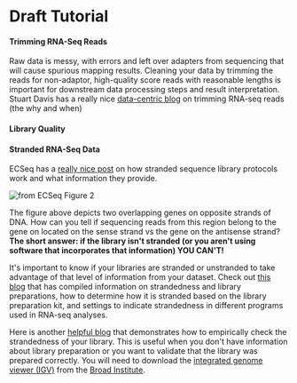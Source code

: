 # Draft Tutorial 

#### Trimming RNA-Seq Reads
Raw data is messy, with errors and left over adapters from sequencing that will cause spurious mapping results. Cleaning your data by trimming the reads for non-adaptor, high-quality score reads with reasonable lengths is important for downstream data processing steps and result interpretation. Stuart Davis has a really nice [data-centric blog](https://www.basepairtech.com/blog/trimming-for-rna-seq-data/#:~:text=Quality%20trimming%20decreases%20the%20overall,useful%20data%20for%20downstream%20analyses.&text=Too%20aggressive%20quality%20trimming%20can,%2C%20estimation%20of%20gene%20expression) on trimming RNA-seq reads (the why and when)   

#### Library Quality

#### Stranded RNA-Seq Data
ECSeq has a [really nice post](https://www.ecseq.com/support/ngs/how-do-strand-specific-sequencing-protocols-work) on how stranded sequence library protocols work and what information they provide.

![from ECSeq Figure 2](https://www.ecseq.com/support/ngs/img/Strand-Specific-Protocols-1.jpg)




  
The figure above depicts two overlapping genes on opposite strands of DNA. How can you tell if sequencing reads from this region belong to the gene on located on the sense strand vs the gene on the antisense strand?  
**The short answer: if the library isn't stranded (or you aren't using software that incorporates that information) YOU CAN'T!**

It's important to know if your libraries are stranded or unstranded to take advantage of that level of information from your dataset. 
Check out [this blog](https://www.cnblogs.com/emanlee/p/10296378.html) that has compiled information on strandedness and library preparations, 
how to determine how it is stranded based on the library preparation kit, and settings to indicate strandedness in different programs used in
RNA-seq analyses.  


Here is another [helpful blog](https://darencard.net/blog/2019-09-13-determining-stranded-rnaseq/) that demonstrates how to empirically check the strandedness of your library. 
This is useful when you don't have information about library preparation or you want to validate that the library was prepared correctly. You will need
to download the [integrated genome viewer (IGV)](https://software.broadinstitute.org/software/igv/download) from the [Broad Institute](https://www.broadinstitute.org/). 
